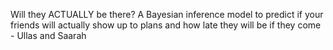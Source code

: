 Will they ACTUALLY be there? A Bayesian inference model to predict if your friends will actually show up to plans and how late they will be if they come - Ullas and Saarah